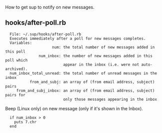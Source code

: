 How to get sup to notify on new messages.

## hooks/after-poll.rb

      File: ~/.sup/hooks/after-poll.rb
      Executes immediately after a poll for new messages completes.
      Variables:
                         num: the total number of new messages added in this poll
                   num_inbox: the number of new messages added in this poll which
                              appear in the inbox (i.e. were not auto-archived).
      num_inbox_total_unread: the total number of unread messages in the inbox
               from_and_subj: an array of (from email address, subject) pairs
         from_and_subj_inbox: an array of (from email address, subject) pairs for
                              only those messages appearing in the inbox

Beep (Linux only) on new message (only if it's shown in the Inbox).

      if num_inbox > 0
        puts 7.chr
      end

